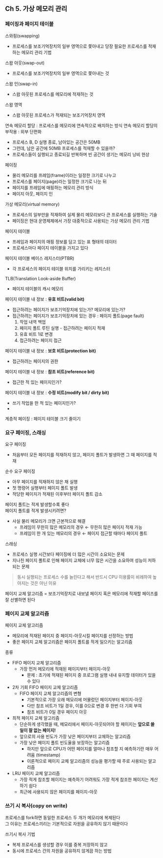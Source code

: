 ## Ch 5. 가상 메모리 관리

### 페이징과 페이지 테이블
스와핑(swapping)
- 프로세스를 보조기억장치의 일부 영역으로 쫓아내고 당장 필요한 프로세스를 적재하는 메모리 관리 기법

스왑 아웃(swap-out)
- 프로세스를 보조기억장치의 일부 영역으로 쫓아내는 것

스왑 인(swap-in)
- 스왑 아웃된 프로세스를 메모리에 적재하는 것

스왑 영역
- 스왑 아웃된 프로세스가 적재되는 보조기억장치 영역

연속 메모리 할당 : 프로세스를 메모리에 연속적으로 배치하는 방식
연속 메모리 할당의 부작용 : 외부 단편화
- 프로세스 B, D 실행 종료, 남아있는 공간은 50MB
- 그런데, 남은 공간에 50MB 프로세스를 적재할 수 있을까?
- 프로세스들이 실행되고 종료되길 반복하며 빈 공간이 생기는 메모리 낭비 현상

페이징
- 물리 메모리를 프레임(frame)이라는 일정한 크기로 나누고
- 프로세스를 페이지(page)라는 일정한 크기로 나눈 뒤
- 페이지를 프레임에 매핑하는 메모리 관리 방식
- 페이지 아웃, 페이지 인

가상 메모리(virtual memory)
- 프로세스의 일부만을 적재하여 실제 물리 메모리보다 큰 프로세스를 실행하는 기술
- 페이징은 현대 운영체제에서 가장 대중적으로 사용되는 가상 메모리 관리 기법

페이지 테이블
- 프레임과 페이지의 매핑 정보를 담고 있는 표 형태의 데이터
- 프로세스마다 페이지 테이블을 가지고 있다

페이지 테이블 베이스 레지스터(PTBR)
- 각 프로세스의 페이지 테이블 위치를 가리키는 레지스터

TLB(Translation Look-aside Buffer)
- 페이지 테이블의 캐시 메모리

페이지 테이블 내 정보 : **유효 비트(valid bit)**
- 접근하려는 페이지가 보조기억장치에 있는가? 메모리에 있는가?
- 접근하려는 페이지가 보조기억장치에 있는 경우 : 페이지 폴트(page fault)
    1. 작업 내역 백업
    2. 페이지 폴트 루틴 실행 - 접근하려는 페이지 적재
    3. 유효 비트 1로 변경
    4. 접근하려는 페이지 접근

페이지 테이블 내 정보 : **보호 비트(protection bit)**
- 접근하려는 페이지의 권한

페이지 테이블 내 정보 : **참조 비트(reference bit)**
- 접근한 적 있는 페이지인가?

페이지 테이블 내 정보 : **수정 비트(modify bit / dirty bit)**
- 쓰기 작업을 한 적 있는 페이지인가?
- 
계층적 페이징 : 페이지 테이블 크기 줄이기

### 요구 페이징, 스래싱
요구 페이징
- 처음부터 모든 페이지를 적재하지 않고, 페이지 폴트가 발생하면 그 때 페이지를 적재

순수 요구 페이징
- 아무 페이지를 적재하지 않은 채 실행
- 첫 명령어 실행부터 페이지 폴트 발생
- 적당한 페이지가 적재된 이후부터 페이지 폴트 감소

페이지 폴트는 적게 발생할수록 좋다<br>
페이지 폴트를 적게 발생시키려면?
- 사실 물리 메모리가 크면 근본적으로 해결
    - 프레임이 무한히 많은 메모리의 경우 ← 무한히 많은 페이지 적재 가능
    - 프레임이 한 개 있는 메모리의 경우 ← 페이지 접근할 때마다 페이지 폴트

스래싱
- 프로세스 실행 시간보다 페이징에 더 많은 시간이 소요되는 문제
- 지나친 페이지 폴트로 인해 페이지 교체에 너무 많은 시간을 소요하여 성능이 저하되는 문제

> 동시 실행되는 프로세스 수를 늘린다고 해서 반드시 CPU 이용률이 비례하여 높아지는 것은 아닌 이유

페이지 교체 알고리즘 = 보조기억장치로 내보낼 페이지 혹은 메모리에 적재할 페이즈를 잘 선별하면 된다

### 페이지 교체 알고리즘
페이지 교체 알고리즘
- 메모리에 적재된 페이지 중 페이지-아웃시킬 페이지를 선정하는 방법
- 좋은 페이지 교체 알고리즘은 페이지 폴트를 적게 일으키는 알고리즘

종류
- FIFO 페이지 교체 알고리즘
    - 가장 먼저 메모리에 적재된 페이지부터 페이지-아웃
        - 문제 : 초기에 적재된 페이지 중 프로그램 실행 내내 유지할 데이터가 있을 수 있다
- 2차 기회 FIFO 페이지 교체 알고리즘
    - FIFO 페이지 교체 알고리즘의 변형
        - 기본적으로 가장 오래 메모리에 머물렀던 페이지부터 페이지-아웃
        - 다만 참조 비트가 1일 경우, 이를 0으로 변경 후 한번 더 기회 부여
        - 참조 비트가 0일 경우 페이지 아웃
- 최적 페이지 교체 알고리즘
    - 단순하게 생각했을 때, 메모리에서 페이지-아웃되어야 할 페이지는 **앞으로 쓸 일이 잘 없는 페이지!**
    - 앞으로의 사용 빈도가 가장 낮은 페이지부터 교체하는 알고리즘
    - 가장 낮은 페이지 폴트 빈도율을 보장하는 알고리즘
        - 하지만 앞으로 CPU가 어떤 페이지를 얼마나 참조할 지 예측하기란 매우 어려움 (timestamp)
        - 이론적으로 페이지 교체 알고리즘의 성능을 평가할 때 주로 사용되는 알고리즘
- LRU 페이지 교체 알고리즘
    - 가장 적게 참조할 페이지는 예측하기 어려워도 가장 적게 참조한 페이지는 계산하기 쉽다
    - 최근에 사용되지 않은 페이지를 페이지-아웃

### 쓰기 시 복사(copy on write)
프로세스를 fork하면 동일한 프로세스 두 개가 메모리에 복제된다<br>
그 이유는 프로세스끼리는 기본적으로 자원을 공유하지 않기 때문이다

쓰기시 복사 기법
- 복제 프로세스를 생성할 경우 이를 중복 저장하지 않고
- 동시에 프로세스 간의 자원을 공유하지 않게끔 하는 방법